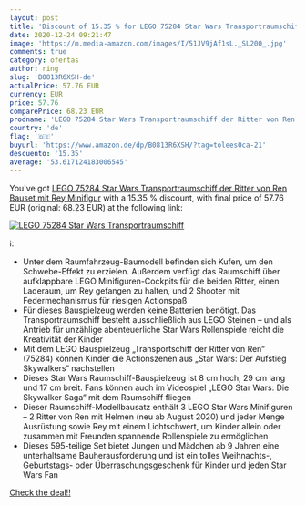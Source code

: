 ```yaml
---
layout: post
title: 'Discount of 15.35 % for LEGO 75284 Star Wars Transportraumschiff'
date: 2020-12-24 09:21:47
image: 'https://m.media-amazon.com/images/I/51JV9jAf1sL._SL200_.jpg'
comments: true
category: ofertas
author: ring
slug: 'B0813R6XSH-de'
actualPrice: 57.76 EUR
currency: EUR
price: 57.76
comparePrice: 68.23 EUR
prodname: 'LEGO 75284 Star Wars Transportraumschiff der Ritter von Ren  Bauset mit Rey Minifigur'
country: 'de'
flag: '🇩🇪'
buyurl: 'https://www.amazon.de/dp/B0813R6XSH/?tag=tolees0ca-21'
descuento: '15.35'
average: '53.617124183006545'
---
```


You've got [LEGO 75284 Star Wars Transportraumschiff der Ritter von Ren  Bauset mit Rey Minifigur](https://www.amazon.de/dp/B0813R6XSH/?tag=tolees0ca-21) with a  15.35 % discount, with final price of 57.76 EUR (original: 68.23 EUR) at the following link:

[![LEGO 75284 Star Wars Transportraumschiff](https://m.media-amazon.com/images/I/51JV9jAf1sL._SL200_.jpg)](https://www.amazon.de/dp/B0813R6XSH/?tag=tolees0ca-21)

ℹ️:

- Unter dem Raumfahrzeug-Baumodell befinden sich Kufen, um den Schwebe-Effekt zu erzielen. Außerdem verfügt das Raumschiff über aufklappbare LEGO Minifiguren-Cockpits für die beiden Ritter, einen Laderaum, um Rey gefangen zu halten, und 2 Shooter mit Federmechanismus für riesigen Actionspaß
- Für dieses Bauspielzeug werden keine Batterien benötigt. Das Transportraumschiff besteht ausschließlich aus LEGO Steinen – und als Antrieb für unzählige abenteuerliche Star Wars Rollenspiele reicht die Kreativität der Kinder
- Mit dem LEGO Bauspielzeug „Transportschiff der Ritter von Ren“ (75284) können Kinder die Actionszenen aus „Star Wars: Der Aufstieg Skywalkers“ nachstellen
- Dieses Star Wars Raumschiff-Bauspielzeug ist 8 cm hoch, 29 cm lang und 17 cm breit. Fans können auch im Videospiel „LEGO Star Wars: Die Skywalker Saga“ mit dem Raumschiff fliegen
- Dieser Raumschiff-Modellbausatz enthält 3 LEGO Star Wars Minifiguren – 2 Ritter von Ren mit Helmen (neu ab August 2020) und jeder Menge Ausrüstung sowie Rey mit einem Lichtschwert, um Kinder allein oder zusammen mit Freunden spannende Rollenspiele zu ermöglichen
- Dieses 595-teilige Set bietet Jungen und Mädchen ab 9 Jahren eine unterhaltsame Bauherausforderung und ist ein tolles Weihnachts-, Geburtstags- oder Überraschungsgeschenk für Kinder und jeden Star Wars Fan

[Check the deal!!](https://www.amazon.de/dp/B0813R6XSH/?tag=tolees0ca-21)
